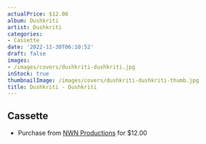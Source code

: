 ```yaml
---
actualPrice: $12.00
album: Dushkriti
artist: Dushkriti
categories:
- Cassette
date: '2022-11-30T06:10:52'
draft: false
images:
- /images/covers/dushkriti-dushkriti.jpg
inStock: true
thumbnailImage: /images/covers/dushkriti-dushkriti-thumb.jpg
title: Dushkriti - Dushkriti
---
```


## Cassette
* Purchase from [NWN Productions](http://shop.nwnprod.com/index.php?route=product/product&path=73&product_id=20475&sort=pd.name&order=ASC) for $12.00
